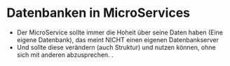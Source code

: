 # Datenbanken in MicroServices 

  * Der MicroService sollte immer die Hoheit über seine Daten haben (Eine eigene Datenbank), das meint NICHT einen eigenen Datenbankserver 
  * Und sollte diese verändern (auch Struktur) und nutzen können, ohne sich mit anderen abzusprechen.  .  
